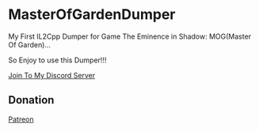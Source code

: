 # MasterOfGardenDumper
My First IL2Cpp Dumper for Game The Eminence in Shadow: MOG(Master Of Garden)...

So Enjoy to use this Dumper!!!

[Join To My Discord Server](https://discord.gg/gfja9XfGQ3)

## Donation

[Patreon](https://patreon.com/riritoninigaya)
